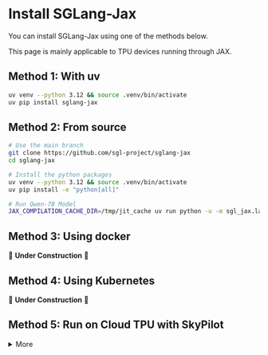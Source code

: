 # Install SGLang-Jax

You can install SGLang-Jax using one of the methods below.

This page is mainly applicable to TPU devices running through JAX.

## Method 1: With uv

```bash
uv venv --python 3.12 && source .venv/bin/activate
uv pip install sglang-jax
```

## Method 2: From source

```bash
# Use the main branch
git clone https://github.com/sgl-project/sglang-jax
cd sglang-jax

# Install the python packages
uv venv --python 3.12 && source .venv/bin/activate
uv pip install -e "python[all]"

# Run Qwen-7B Model
JAX_COMPILATION_CACHE_DIR=/tmp/jit_cache uv run python -u -m sgl_jax.launch_server --model-path Qwen/Qwen-7B-Chat --trust-remote-code  --dist-init-addr=0.0.0.0:10011 --nnodes=1  --tp-size=4 --device=tpu --random-seed=3 --node-rank=0 --mem-fraction-static=0.8 --max-prefill-tokens=8192 --download-dir=/tmp --dtype=bfloat16  --skip-server-warmup --host 0.0.0.0 --port 30000
```

## Method 3: Using docker

🚧 **Under Construction** 🚧

## Method 4: Using Kubernetes

🚧 **Under Construction** 🚧

## Method 5: Run on Cloud TPU with SkyPilot

<details>
<summary>More</summary>

To deploy on Google’s Cloud TPU, you can use [SkyPilot](https://github.com/skypilot-org/skypilot).

1. Install SkyPilot and set up cloud access: see [SkyPilot's documentation](https://skypilot.readthedocs.io/en/latest/getting-started/installation.html) and [Cloud TPU — SkyPilot documentation](https://docs.skypilot.co/en/latest/reference/tpu.html)
2. Deploy on your own infra with a single command and get the HTTP API endpoint:
<details>
<summary>SkyPilot YAML: <code>sglang-jax.sky.yaml</code></summary>

```yaml
# sglang-jax.sky.yaml
resources:
   accelerators: tpu-v6e-4
   accelerator_args:
      tpu_vm: True
      runtime_version: v2-alpha-tpuv6e
run: |
  git clone https://github.com/sgl-project/sglang-jax.git
  cd sglang-jax && git fetch origin $REF:$REF && git checkout $REF
  uv venv --python 3.12
  source .venv/bin/activate
  uv pip install -e "python[all]"
```

</details>

```bash
sky launch -c sglang-jax sglang.sky.yaml --infra=gcp

```
- For debugging and testing purposes, you can use spot instances to reduce costs by adding the `--use-spot` flag to your SkyPilot commands:
  ```bash
  sky launch -c sglang-jax sglang.sky.yaml --infra=gcp --use-spot
  ```

</details>
